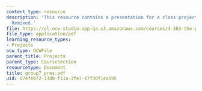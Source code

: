```yaml
---
content_type: resource
description: 'This resource contains a presentation for a class project: Stata Center:
  Remixed.'
file: https://ol-ocw-studio-app-qa.s3.amazonaws.com/courses/4-303-the-production-of-space-art-architecture-and-urbanism-in-dialogue-fall-2006/07efeb7213d0f11a3fe717f30f14a595_group7_pres.pdf
file_type: application/pdf
learning_resource_types:
- Projects
ocw_type: OCWFile
parent_title: Projects
parent_type: CourseSection
resourcetype: Document
title: group7_pres.pdf
uid: 07efeb72-13d0-f11a-3fe7-17f30f14a595
---
```

